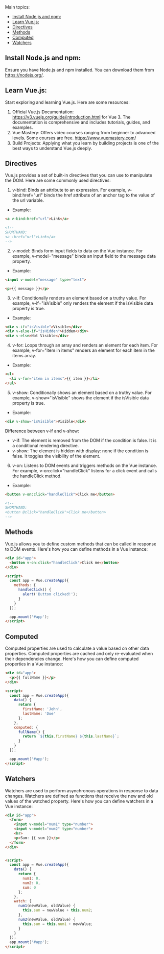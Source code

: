 Main topics:

- [Install Node.js and npm:](#install-nodejs-and-npm)
- [Learn Vue.js:](#learn-vuejs)
- [Directives](#directives)
- [Methods](#methods)
- [Computed](#computed)
- [Watchers](#watchers)



## Install Node.js and npm: 
Ensure you have Node.js and npm installed. You can download them from https://nodejs.org/.


## Learn Vue.js: 
Start exploring and learning Vue.js. Here are some resources:

1. Official Vue.js Documentation: https://v3.vuejs.org/guide/introduction.html for Vue 3. The documentation is comprehensive and includes tutorials, guides, and examples.
2. Vue Mastery: Offers video courses ranging from beginner to advanced levels. Some courses are free. https://www.vuemastery.com/
3. Build Projects: Applying what you learn by building projects is one of the best ways to understand Vue.js deeply.

## Directives
Vue.js provides a set of built-in directives that you can use to manipulate the DOM. Here are some commonly used directives:

1. v-bind: Binds an attribute to an expression. For example, v-bind:href="url" binds the href attribute of an anchor tag to the value of the url variable.
- Example: 
```html
<a v-bind:href="url">Link</a>

<!-- 
SHORTHAND:
<a :href="url">Link</a>
-->
```

2. v-model: Binds form input fields to data on the Vue instance. For example, v-model="message" binds an input field to the message data property.
- Example: 
```html
<input v-model="message" type="text">

<p>{{ message }}</p>
```

3. v-if: Conditionally renders an element based on a truthy value. For example, v-if="isVisible" only renders the element if the isVisible data property is true.
- Example: 
```html
<div v-if="isVisible">Visible</div>
<div v-else-if="isHidden">Hidden</div>
<div v-else>Not Visible</div>
```

4. v-for: Loops through an array and renders an element for each item. For example, v-for="item in items" renders an element for each item in the items array.
- Example: 
```html
<ul>
  <li v-for="item in items">{{ item }}</li>
</ul>
```


5. v-show: Conditionally shows an element based on a truthy value. For example, v-show="isVisible" shows the element if the isVisible data property is true.
- Example: 
```html
<div v-show="isVisible">Visible</div>
```

Difference between v-if and v-show:
- v-if: The element is removed from the DOM if the condition is false. It is a conditional rendering directive.
- v-show: The element is hidden with display: none if the condition is false. It toggles the visibility of the element.


6. v-on: Listens to DOM events and triggers methods on the Vue instance. For example, v-on:click="handleClick" listens for a click event and calls the handleClick method.
- Example: 
```html
<button v-on:click="handleClick">Click me</button>

<!-- 
SHORTHAND:
<button @click="handleClick">Click me</button> 
-->
```

## Methods
Vue.js allows you to define custom methods that can be called in response to DOM events. Here's how you can define methods in a Vue instance:

```html
<div id="app">
  <button v-on:click="handleClick">Click me</button>
</div>

<script>
  const app = Vue.createApp({
    methods: {
      handleClick() {
        alert('Button clicked!');
      }
    }
  });

  app.mount('#app');
</script>
```

## Computed
Computed properties are used to calculate a value based on other data properties. Computed properties are cached and only re-evaluated when their dependencies change. Here's how you can define computed properties in a Vue instance:


```html
<div id="app">
  <p>{{ fullName }}</p>
</div>

<script>
  const app = Vue.createApp({
    data() {
      return {
        firstName: 'John',
        lastName: 'Doe'
      };
    },
    computed: {
      fullName() {
        return `${this.firstName} ${this.lastName}`;
      }
    }
  });

  app.mount('#app');
</script>
```

## Watchers
Watchers are used to perform asynchronous operations in response to data changes. Watchers are defined as functions that receive the new and old values of the watched property. Here's how you can define watchers in a Vue instance:

```html
<div id="app">
  <form>
    <input v-model="num1" type="number">
    <input v-model="num2" type="number">
    <hr>
    <p>Sum: {{ sum }}</p>
  </form>
</div>


<script>
  const app = Vue.createApp({
    data() {
      return {
        num1: 0,
        num2: 0,
        sum: 0
      };
    },
    watch: {
      num1(newValue, oldValue) {
        this.sum = newValue + this.num2;
      },
      num2(newValue, oldValue) {
        this.sum = this.num1 + newValue;
      }
    }
  });
  app.mount('#app');
</script>